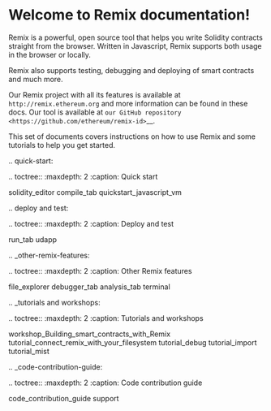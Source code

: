 Welcome to Remix documentation!
===============================

Remix is a powerful, open source tool that helps you write Solidity contracts straight from the browser.
Written in Javascript, Remix supports both usage in the browser or locally.

Remix also supports testing, debugging and deploying of smart contracts and much more.

Our Remix project with all its features is available
at `http://remix.ethereum.org` and more information can be found in these
docs.  Our tool is available at `our GitHub repository
<https://github.com/ethereum/remix-id>`__.

This set of documents covers instructions on how to use Remix and some tutorials to help you get started.

.. quick-start:

.. toctree::
   :maxdepth: 2
   :caption: Quick start

   solidity_editor
   compile_tab
   quickstart_javascript_vm


.. deploy and test:

.. toctree::
   :maxdepth: 2
   :caption: Deploy and test

   run_tab
   udapp

.. _other-remix-features:

.. toctree::
   :maxdepth: 2
   :caption: Other Remix features

   file_explorer
   debugger_tab
   analysis_tab
   terminal

.. _tutorials and workshops:

.. toctree::
   :maxdepth: 2
   :caption: Tutorials and workshops

   workshop_Building_smart_contracts_with_Remix
   tutorial_connect_remix_with_your_filesystem
   tutorial_debug
   tutorial_import
   tutorial_mist

.. _code-contribution-guide:

.. toctree::
   :maxdepth: 2
   :caption: Code contribution guide

   code_contribution_guide
   support
